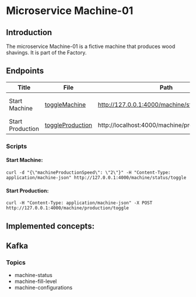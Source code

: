 # Microservice Machine-01

## Introduction

The microservice Machine-01 is a fictive machine that produces wood shavings. 
It is part of the Factory.

## Endpoints

| Title              | File      | Path                                            | Media Type | Body |
|--------------------|-----------|-------------------------------------------------|------------|------|
| Start Machine      | [toggleMachine](src/main/java/ch/unisg/machine01/controllers/http/ToggleMachineWebController.java)           | http://127.0.0.1:4000/machine/status/toggle     | MEDIA_TYPE = application/machine+json | Body = {"machineProductionSpeed": X } | 
| Start Production   | [toggleProduction](src/main/java/ch/unisg/machine01/controllers/http/ToggleProductionWebController.java)          | http://localhost:4000/machine/production/toggle | MEDIA_TYPE = application/machine+json | Body = {} |

### Scripts
#### Start Machine:
```
curl -d "{\"machineProductionSpeed\": \"2\"}" -H "Content-Type: application/machine-json" http://127.0.0.1:4000/machine/status/toggle
```
#### Start Production:
```
curl -H "Content-Type: application/machine-json" -X POST http://127.0.0.1:4000/machine/production/toggle
```

## Implemented concepts:

## Kafka

### Topics

* machine-status
* machine-fill-level
* machine-configurations
